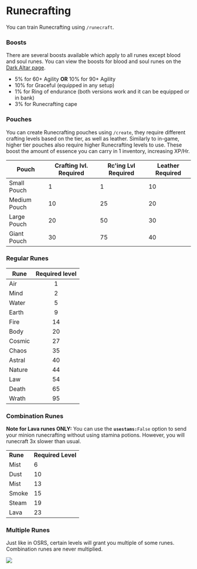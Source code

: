 # Runecrafting

You can train Runecrafting using `/runecraft`.

### Boosts

There are several boosts available which apply to all runes except blood and soul runes. You can view the boosts for blood and soul runes on the [Dark Altar page](https://wiki.oldschool.gg/skills/runecrafting/dark-altar).

* 5% for 60+ Agility **OR** 10% for 90+ Agility
* 10% for Graceful (equipped in any setup)
* 1% for Ring of endurance (both versions work and it can be equipped or in bank)
* 3% for Runecrafting cape

### Pouches

You can create Runecrafting pouches using `/create`, they require different crafting levels based on the tier, as well as leather. Similarly to in-game, higher tier pouches also require higher Runecrafting levels to use. These boost the amount of essence you can carry in 1 inventory, increasing XP/Hr.

| **Pouch**    | **Crafting lvl. Required** | **Rc'ing Lvl Required** | **Leather Required** |
| ------------ | -------------------------- | ----------------------- | -------------------- |
| Small Pouch  | 1                          | 1                       | 10                   |
| Medium Pouch | 10                         | 25                      | 20                   |
| Large Pouch  | 20                         | 50                      | 30                   |
| Giant Pouch  | 30                         | 75                      | 40                   |

### Regular Runes

| **Rune** | **Required level** |
| -------- | :----------------: |
| Air      |          1         |
| Mind     |          2         |
| Water    |          5         |
| Earth    |          9         |
| Fire     |         14         |
| Body     |         20         |
| Cosmic   |         27         |
| Chaos    |         35         |
| Astral   |         40         |
| Nature   |         44         |
| Law      |         54         |
| Death    |         65         |
| Wrath    |         95         |

### Combination Runes

**Note for Lava runes ONLY:** You can use the **`usestams:`**`False` option to send your minion runecrafting without using stamina potions. However, you will runecraft 3x slower than usual.

|          |                    |
| -------- | ------------------ |
| **Rune** | **Required Level** |
| Mist     | 6                  |
| Dust     | 10                 |
| Mist     | 13                 |
| Smoke    | 15                 |
| Steam    | 19                 |
| Lava     | 23                 |

### Multiple Runes

Just like in OSRS, certain levels will grant you multiple of some runes. Combination runes are never multiplied.

![](../../.gitbook/assets/rc\_multiple\_runes.png)
